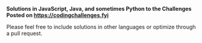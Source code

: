 **Solutions in JavaScript, Java, and sometimes Python to the Challenges Posted on https://codingchallenges.fyi**

Please feel free to include solutions in other languages or optimize through a pull request.